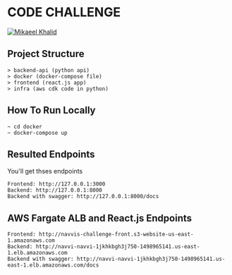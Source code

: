 # CODE CHALLENGE

[![Mikaeel Khalid](https://badgen.now.sh/badge/by/mikaeelkhalid/purple)](https://github.com/mikaeelkhalid)

## Project Structure

```
> backend-api (python api)
> docker (docker-compose file)
> frontend (react.js app)
> infra (aws cdk code in python)
```

## How To Run Locally

```
~ cd docker
~ docker-compose up
```

## Resulted Endpoints

You'll get thses endpoints

```
Frontend: http://127.0.0.1:3000
Backend: http://127.0.0.1:8000
Backend with swagger: http://127.0.0.1:8000/docs
```

## AWS Fargate ALB and React.js Endpoints

```
Frontend: http://navvis-challenge-front.s3-website-us-east-1.amazonaws.com
Backend: http://navvi-navvi-1jkhkbgh3j750-1498965141.us-east-1.elb.amazonaws.com
Backend with swagger: http://navvi-navvi-1jkhkbgh3j750-1498965141.us-east-1.elb.amazonaws.com/docs
```

